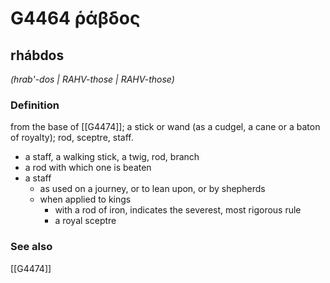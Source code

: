 # G4464 ῥάβδος

## rhábdos

_(hrab'-dos | RAHV-those | RAHV-those)_

### Definition

from the base of [[G4474]]; a stick or wand (as a cudgel, a cane or a baton of royalty); rod, sceptre, staff.

- a staff, a walking stick, a twig, rod, branch
- a rod with which one is beaten
- a staff
  - as used on a journey, or to lean upon, or by shepherds
  - when applied to kings
    - with a rod of iron, indicates the severest, most rigorous rule
    - a royal sceptre

### See also

[[G4474]]

